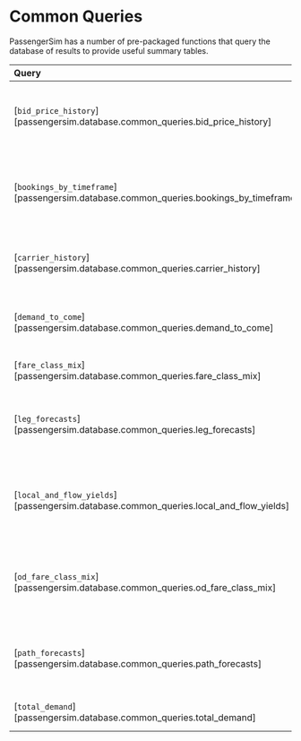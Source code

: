 # Common Queries

PassengerSim has a number of pre-packaged functions that query the database of
results to provide useful summary tables.

| Query                                                                                 | Description                                                           |
|:--------------------------------------------------------------------------------------|:----------------------------------------------------------------------|
| [`bid_price_history`][passengersim.database.common_queries.bid_price_history]         | Compute average bid price history over all legs for each carrier      |
| [`bookings_by_timeframe`][passengersim.database.common_queries.bookings_by_timeframe] | Average bookings and revenue by carrier, booking class, and timeframe |
| [`carrier_history`][passengersim.database.common_queries.carrier_history]             | Sample-level details of carrier-level measures                        |
| [`demand_to_come`][passengersim.database.common_queries.demand_to_come]               | Demand by market and timeframe across each sample                     |
| [`fare_class_mix`][passengersim.database.common_queries.fare_class_mix]               | Fare class mix by carrier                                             |
| [`leg_forecasts`][passengersim.database.common_queries.leg_forecasts]                 | Average forecasts of demand by leg, bucket, and days to departure     |
| [`local_and_flow_yields`][passengersim.database.common_queries.local_and_flow_yields] | Yields for local (nonstop) and flow (connecting) passengers by leg    |
| [`od_fare_class_mix`][passengersim.database.common_queries.od_fare_class_mix]         | Fare class mix by carrier for a particular origin-destination market  |
| [`path_forecasts`][passengersim.database.common_queries.path_forecasts]               | Average forecasts of demand by path, class, and days to departure     |
| [`total_demand`][passengersim.database.common_queries.total_demand]                   | Average total demand                                                  |

